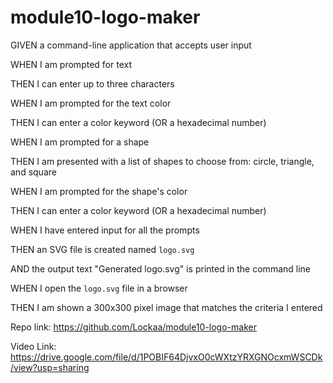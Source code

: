 # module10-logo-maker

GIVEN a command-line application that accepts user input

WHEN I am prompted for text

THEN I can enter up to three characters

WHEN I am prompted for the text color

THEN I can enter a color keyword (OR a hexadecimal number)

WHEN I am prompted for a shape

THEN I am presented with a list of shapes to choose from: circle, triangle, and square

WHEN I am prompted for the shape's color

THEN I can enter a color keyword (OR a hexadecimal number)

WHEN I have entered input for all the prompts

THEN an SVG file is created named `logo.svg`

AND the output text "Generated logo.svg" is printed in the command line

WHEN I open the `logo.svg` file in a browser

THEN I am shown a 300x300 pixel image that matches the criteria I entered

Repo link:
https://github.com/Lockaa/module10-logo-maker

Video Link:
https://drive.google.com/file/d/1POBIF64DjvxO0cWXtzYRXGNOcxmWSCDk/view?usp=sharing

